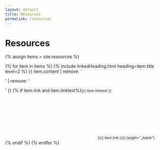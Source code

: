 ```yaml
---
layout: default
title: Resources
permalink: /resources
---
```


# Resources

{% assign items = site.resources %}

{% for item in items %}
  {% include linkedHeading.html heading=item.title level=2 %}
  {{ item.content | remove: '<p>' | remove: '</p>' }}
  {% if item.link and item.linktext%}<small>[{{ item.linktext }}<svg aria-hidden="true" class="inline size-4 fill-black ml-1"><use href="../../assets/images/icons.svg#open-in-new"></use></svg>]({{ item.link }}){:target="_blank"}</small>{% endif %}
{% endfor %}